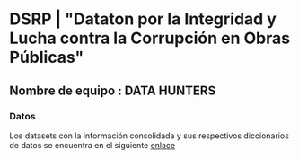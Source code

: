 # DSRP | "Dataton por la Integridad y Lucha contra la Corrupción en Obras Públicas"

## Nombre de equipo : **DATA HUNTERS**

### Datos
Los datasets con la información consolidada y sus respectivos diccionarios de datos se encuentra en el siguiente <a href="https://drive.google.com/drive/folders/1w1d_zrCzcBTuHzTOVYs4exH-cBPQ_d65?usp=sharing"> enlace</a>